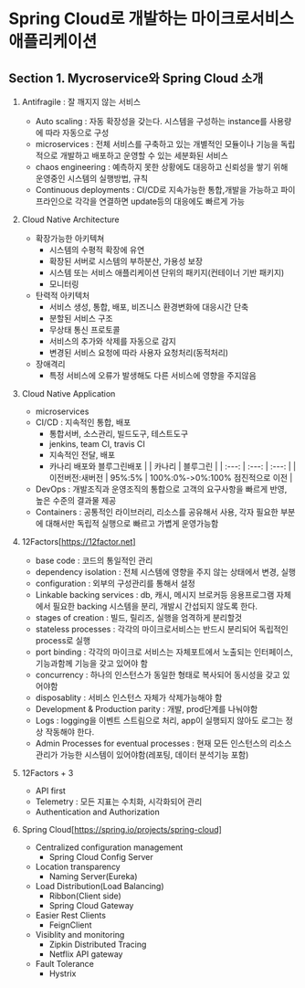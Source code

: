 # Spring Cloud로 개발하는 마이크로서비스 애플리케이션

## Section 1. Mycroservice와 Spring Cloud 소개
1. Antifragile : 잘 깨지지 않는 서비스
    - Auto scaling : 자동 확장성을 갖는다. 시스템을 구성하는 instance를 사용량에 따라 자동으로 구성
    -  microservices : 전체 서비스를 구축하고 있는 개별적인 모듈이나 기능을 독립적으로 개발하고 배포하고 운영할 수 있는 세분화된 서비스
    -  chaos engineering : 예측하지 못한 상황에도 대응하고 신뢰성을 쌓기 위해 운영중인 시스템의 실행방법, 규칙
    -  Continuous deployments : CI/CD로 지속가능한 통합,개발을 가능하고 파이프라인으로 각각을 연결하면 update등의 대응에도 빠르게 가능

2. Cloud Native Architecture
    - 확장가능한 아키텍쳐
        - 시스템의 수평적 확장에 유연
        - 확장된 서버로 시스템의 부하분산, 가용성 보장
        - 시스템 또는 서비스 애플리케이션 단위의 패키지(컨테이너 기반 패키지)
        - 모니터링
    - 탄력적 아키텍처
        - 서비스 생성, 통합, 배포, 비즈니스 환경변화에 대응시간 단축
        - 분할된 서비스 구조
        - 무상태 통신 프로토콜
        - 서비스의 추가와 삭제를 자동으로 감지
        - 변경된 서비스 요청에 따라 사용자 요청처리(동적처리)
    - 장애격리
        - 특정 서비스에 오류가 발생해도 다른 서비스에 영향을 주지않음
3. Cloud Native Application
    - microservices
    - CI/CD : 지속적인 통합, 배포
        - 통합서버, 소스관리, 빌드도구, 테스트도구
        - jenkins, team CI, travis CI
        - 지속적인 전달, 배포
        - 카나리 배포와 블루그린배포
            |  | 카나리 | 블루그린 |
            | :---: | :---: | :---: |
            | 이전버전:새버전 | 95%:5% | 100%:0%->0%:100% 점진적으로 이전 |
    - DevOps : 개발조직과 운영조직의 통합으로 고객의 요구사항을 빠르게 반영, 높은 수준의 결과물 제공
    - Containers : 공통적인 라이브러리, 리소스를 공유해서 사용, 각자 필요한 부분에 대해서만 독립적 실행으로 빠르고 가볍게 운영가능함
4. 12Factors[https://12factor.net]
    - base code : 코드의 통일적인 관리
    - dependency isolation : 전체 시스템에 영향을 주지 않는 상태에서 변경, 실행
    - configuration : 외부의 구성관리를 통해서 설정
    - Linkable backing services : db, 캐시, 메시지 브로커등 응용프로그램 자체에서 필요한 backing 시스템을 분리, 개발시 간섭되지 않도록 한다.
    - stages of creation : 빌드, 릴리즈, 실행을 엄격하게 분리할것
    - stateless processes : 각각의 마이크로서비스는 반드시 분리되어 독립적인 process로 실행
    - port binding : 각각의 마이크로 서비스는 자체포트에서 노출되는 인터페이스, 기능과함께 기능을 갖고 있어야 함
    - concurrency : 하나의 인스턴스가 동일한 형태로 복사되어 동시성을 갖고 있어야함
    - disposablity : 서비스 인스턴스 자체가 삭제가능해야 함
    - Development & Production parity : 개발, prod단계를 나눠야함
    - Logs : logging을 이벤트 스트림으로 처리, app이 실행되지 않아도 로그는 정상 작동해야 한다.
    - Admin Processes for eventual processes : 현재 모든 인스턴스의 리소스관리가 가능한 시스템이 있어야함(레포팅, 데이터 분석기능 포함)
    
5. 12Factors + 3
    - API first
    - Telemetry : 모든 지표는 수치화, 시각화되어 관리
    - Authentication and Authorization

6. Spring Cloud[https://spring.io/projects/spring-cloud]
    - Centralized configuration management
        - Spring Cloud Config Server
    - Location transparency
        - Naming Server(Eureka)
    - Load Distribution(Load Balancing)
        - Ribbon(Client side)
        - Spring Cloud Gateway
    - Easier Rest Clients
        - FeignClient
    - Visiblity and monitoring
        - Zipkin Distributed Tracing
        - Netflix API gateway
    - Fault Tolerance
        - Hystrix

